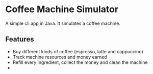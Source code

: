 # Coffee Machine Simulator
A simple cli app in Java. It simulates a coffee machine.

## Features
- Buy different kinds of coffee (espresso, latte and cappuccino)
- Track machine resources and money earned
- Refill every ingredient, collect the money and clean the machine
- 
